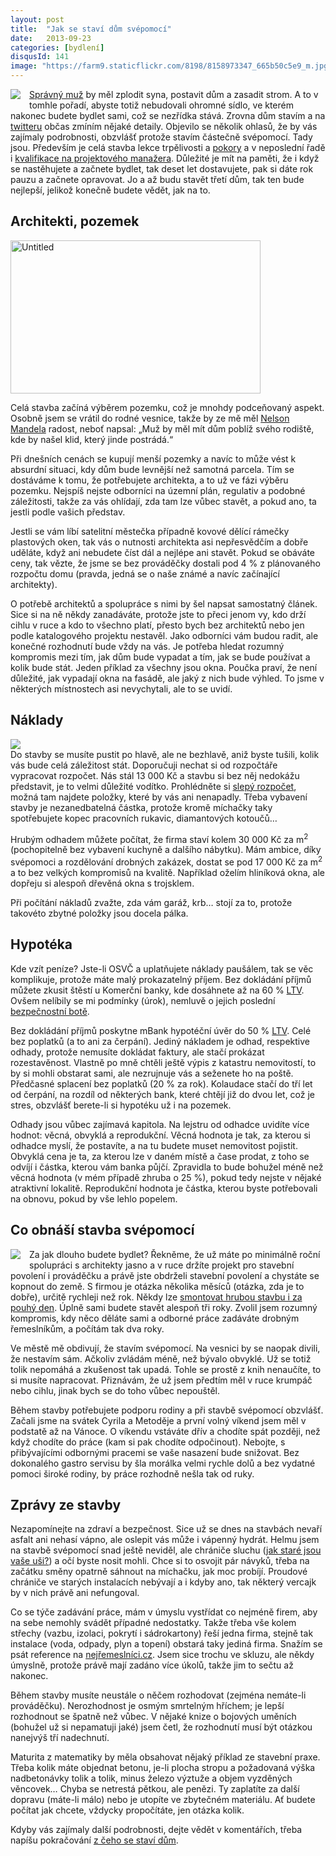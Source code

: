 ```yaml
---
layout: post
title:  "Jak se staví dům svépomocí"
date:   2013-09-23
categories: [bydlení]
disqusId: 141
image: "https://farm9.staticflickr.com/8198/8158973347_665b50c5e9_m.jpg"
---
```

<div style="float: left; margin: 0 1em 1em 0; text-align: center;"><a href="http://www.flickr.com/photos/bantercz/7434557322/in/set-72157630934524442"><img src="https://farm9.staticflickr.com/8198/8158973347_665b50c5e9_m.jpg" /></a></div><a href="https://plus.google.com/107399094493317618479/posts/8WbEY1UnJVw">Správný muž</a> by měl zplodit syna, postavit dům a zasadit strom. A to v tomhle pořadí, abyste totiž nebudovali ohromné sídlo, ve kterém nakonec budete bydlet sami, což se nezřídka stává. Zrovna dům stavím a na <a href="https://twitter.com/banterCZ">twitteru</a> občas zmíním nějaké detaily. Objevilo se několik ohlasů, že by vás zajímaly podrobnosti, obzvlášť protože stavím částečně svépomocí. Tady jsou. Především je celá stavba lekce trpělivosti a <a href="/item/130">pokory</a> a v neposlední řadě i <a href="/item/108">kvalifikace na projektového manažera</a>. Důležité je mít na paměti, že i když se nastěhujete a začnete bydlet, tak deset let dostavujete, pak si dáte rok pauzu a začnete opravovat. Jo a až budu stavět třetí dům, tak ten bude nejlepší, jelikož konečně budete vědět, jak na to.
<!--more-->
<div style="clear:both"></div>

Architekti, pozemek
------

<a data-flickr-embed="true" href="https://www.flickr.com/photos/bantercz/15829660054/in/album-72157648338083063/" title="Untitled"><img src="https://live.staticflickr.com/7310/15829660054_99b5b0243a_w.jpg" width="400" height="245" alt="Untitled"></a><script async src="//embedr.flickr.com/assets/client-code.js" charset="utf-8"></script>

Celá stavba začíná výběrem pozemku, což je mnohdy podceňovaný aspekt. Osobně jsem se vrátil do rodné vesnice, takže by ze mě měl <a href="https://plus.google.com/107399094493317618479/posts/GLRPEtnM6TU">Nelson Mandela</a> radost, neboť napsal: „Muž by měl mít dům poblíž svého rodiště, kde by našel klid, který jinde postrádá.“

Při dnešních cenách se kupují menší pozemky a navíc to může vést k absurdní situaci, kdy dům bude levnější než samotná parcela. Tím se dostáváme k tomu, že potřebujete architekta, a to už ve fázi výběru pozemku. Nejspíš nejste odborníci na územní plán, regulativ a podobné záležitosti, takže za vás ohlídají, zda tam lze vůbec stavět, a pokud ano, ta jestli podle vašich představ.

Jestli se vám líbí satelitní městečka případně kovové dělící rámečky plastových oken, tak vás o nutnosti architekta asi nepřesvědčím a dobře uděláte, když ani nebudete číst dál a nejlépe ani stavět. Pokud se obáváte ceny, tak vězte, že jsme se bez prováděčky dostali pod 4&nbsp;% z plánovaného rozpočtu domu (pravda, jedná se o naše známé a navíc začínající architekty).

O potřebě architektů a spolupráce s nimi by šel napsat samostatný článek. Sice si na ně někdy zanadáváte, protože jste to přeci jenom vy, kdo drží cihlu v ruce a kdo to všechno platí, přesto bych bez architektů nebo jen podle katalogového projektu nestavěl. Jako odborníci vám budou radit, ale konečné rozhodnutí bude vždy na vás. Je potřeba hledat rozumný kompromis mezi tím, jak dům bude vypadat a tím, jak se bude používat a kolik bude stát. Jeden příklad za všechny jsou okna. Poučka praví, že není důležité, jak vypadají okna na fasádě, ale jaký z nich bude výhled. To jsme v některých místnostech asi nevychytali, ale to se uvidí.

Náklady
------

<div style=""><a href="http://www.flickr.com/photos/bantercz/7434557322/in/set-72157630934524442"><img src="https://farm8.staticflickr.com/7129/7434557322_ba98a135d7.jpg" /></a></div>
Do stavby se musíte pustit po hlavě, ale ne bezhlavě, aniž byste tušili, kolik vás bude celá záležitost stát. Doporučuji nechat si od rozpočtáře vypracovat rozpočet. Nás stál 13&nbsp;000&nbsp;Kč a stavbu si bez něj nedokážu představit, je to velmi důležité vodítko. Prohlédněte si <a href="https://docs.google.com/spreadsheet/ccc?key=0AqylaVVmlHYHdGFMWV9rS0VXWEJXaFBqYkxFNEdoRHc&usp=sharing">slepý rozpočet</a>, možná tam najdete položky, které by vás ani nenapadly. Třeba vybavení stavby je nezanedbatelná částka, protože kromě míchačky taky spotřebujete kopec pracovních rukavic, diamantových kotoučů…

Hrubým odhadem můžete počítat, že firma staví kolem 30&nbsp;000&nbsp;Kč&nbsp;za&nbsp;m<sup>2</sup> (pochopitelně bez vybavení kuchyně a dalšího nábytku). Mám ambice, díky svépomoci a rozdělování drobných zakázek, dostat se pod 17&nbsp;000&nbsp;Kč&nbsp;za&nbsp;m<sup>2</sup> a to bez velkých kompromisů na kvalitě. Například oželím hliníková okna, ale dopřeju si alespoň dřevěná okna s trojsklem.

Při počítání nákladů zvažte, zda vám garáž, krb… stojí za to, protože takovéto zbytné položky jsou docela pálka.

Hypotéka
------

Kde vzít peníze? Jste-li OSVČ a uplatňujete náklady paušálem, tak se věc komplikuje, protože máte malý prokazatelný příjem. Bez dokládání příjmů můžete zkusit štěstí u Komerční banky, kde dosáhnete až na 60&nbsp;% <a href="http://cs.wikipedia.org/wiki/Loan_to_value">LTV</a>. Ovšem nelíbily se mi podmínky (úrok), nemluvě o jejich poslední <a href="http://ekonomika.idnes.cz/komercni-banka-ma-zasadni-chybu-v-internetovem-bankovnictvi-prc-/ekonomika.aspx?c=A130723_134345_ekonomika_fih">bezpečnostní botě</a>.

Bez dokládání příjmů poskytne mBank hypotéční úvěr do 50&nbsp;% <a href="http://cs.wikipedia.org/wiki/Loan_to_value">LTV</a>. Celé bez poplatků (a to ani za čerpání). Jediný nákladem je odhad, respektive odhady, protože nemusíte dokládat faktury, ale stačí prokázat rozestavěnost. Vlastně po mně chtěli ještě výpis z katastru nemovitostí, to by si mohli obstarat sami, ale nezrujnuje vás a seženete ho na poště. Předčasné splacení bez poplatků (20&nbsp;% za rok). Kolaudace stačí do tří let od čerpání, na rozdíl od některých bank, které chtějí již do dvou let, což je stres, obzvlášť berete-li si hypotéku už i na pozemek.

Odhady jsou vůbec zajímavá kapitola. Na lejstru od odhadce uvidíte více hodnot: věcná, obvyklá a reprodukční. Věcná hodnota je tak, za kterou si odhadce myslí, že postavíte, a na tu budete muset nemovitost pojistit. Obvyklá cena je ta, za kterou lze v daném místě a čase prodat, z toho se odvíjí i částka, kterou vám banka půjčí. Zpravidla to bude bohužel méně než věcná hodnota (v mém případě zhruba o 25&nbsp;%), pokud tedy nejste v nějaké atraktivní lokalitě. Reprodukční hodnota je částka, kterou byste potřebovali na obnovu, pokud by vše lehlo popelem.

Co obnáší stavba svépomocí
------

<div style="float: left; margin: 0 1em 1em 0; text-align: center;"><a href="http://www.flickr.com/photos/bantercz/7434557322/in/set-72157630934524442"><img src="https://farm8.staticflickr.com/7253/7775676936_bfe7da07b8_m.jpg" /></a></div>Za jak dlouho budete bydlet? Řekněme, že už máte po minimálně roční spolupráci s architekty jasno a v ruce držíte projekt pro stavební povolení i prováděčku a právě jste obdrželi stavební povolení a chystáte se kopnout do země. S firmou je otázka několika měsíců (otázka, zda je to dobře), určitě rychleji než rok. Někdy lze <a href="http://dum.javorkovi.cz/2011/12/12/video-z-prvniho-dne-stavby/">smontovat hrubou stavbu i za pouhý den</a>. Úplně sami budete stavět alespoň tři roky. Zvolil jsem rozumný kompromis, kdy něco děláte sami a odborné práce zadáváte drobným řemeslníkům, a počítám tak dva roky.

Ve městě mě obdivují, že stavím svépomocí. Na vesnici by se naopak divili, že nestavím sám. Ačkoliv zvládám méně, než bývalo obvyklé. Už se totiž tolik nepomáhá a zkušenost tak upadá. Tohle se prostě z knih nenaučíte, to si musíte napracovat. Přiznávám, že už jsem předtím měl v ruce krumpáč nebo cihlu, jinak bych se do toho vůbec nepouštěl.

Během stavby potřebujete podporu rodiny a při stavbě svépomocí obzvlášť. Začali jsme na svátek Cyrila a Metoděje a první volný víkend jsem měl v podstatě až na Vánoce. O víkendu vstáváte dřív a chodíte spát později, než když chodíte do práce (kam si pak chodíte odpočinout). Nebojte, s přibývajícími odbornými pracemi se vaše nasazení bude snižovat. Bez dokonalého gastro servisu by šla morálka velmi rychle dolů a bez vydatné pomoci široké rodiny, by práce rozhodně nešla tak od ruky.

Zprávy ze stavby
------

Nezapomínejte na zdraví a bezpečnost. Sice už se dnes na stavbách nevaří asfalt ani nehasí vápno, ale oslepit vás může i vápenný hydrát. Helmu jsem na stavbě svépomocí snad ještě neviděl, ale chrániče sluchu (<a href="http://www.youtube.com/watch?v=VxcbppCX6Rk">jak staré jsou vaše uši?</a>) a očí byste nosit mohli. Chce si to osvojit pár návyků, třeba na začátku směny opatrně sáhnout na míchačku, jak moc probíjí. Proudové chrániče ve starých instalacích nebývají a i kdyby ano, tak některý vercajk by v nich právě ani nefungoval.

Co se týče zadávání práce, mám v úmyslu vystřídat co nejméně firem, aby na sebe nemohly svádět případné nedostatky. Takže třeba vše kolem střechy (vazbu, izolaci, pokrytí i sádrokartony) řeší jedna firma, stejně tak instalace (voda, odpady, plyn a topení) obstará taky jediná firma. Snažím se psát reference na <a href="http://www.nejremeslnici.cz/autor/206">nejřemeslníci.cz</a>. Jsem sice trochu ve skluzu, ale někdy úmyslně, protože právě mají zadáno více úkolů, takže jim to sečtu až nakonec.

Během stavby musíte neustále o něčem rozhodovat (zejména nemáte-li prováděčku). Nerozhodnost je osmým smrtelným hříchem; je lepší rozhodnout se špatně než vůbec. V nějaké knize o bojových uměních (bohužel už si nepamatuji jaké) jsem četl, že rozhodnutí musí být otázkou nanejvýš tří nadechnutí.

Maturita z matematiky by měla obsahovat nějaký příklad ze stavební praxe. Třeba kolik máte objednat betonu, je-li plocha stropu a požadovaná výška nadbetonávky tolik a tolik, minus železo výztuže a objem vyzděných věncovek… Chyba se netrestá pětkou, ale penězi. Ty zaplatíte za další dopravu (máte-li málo) nebo je utopíte ve zbytečném materiálu. Ať budete počítat jak chcete, vždycky propočítáte, jen otázka kolik.

Kdyby vás zajímaly další podrobnosti, dejte vědět v komentářích, třeba napíšu pokračování <a href="/item/143">z čeho se staví dům</a>.